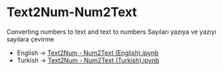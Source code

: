 # Text2Num-Num2Text
Converting numbers to text and text to numbers
Sayıları yazıya ve yazıyı sayılara çevirme

- English -> [Text2Num - Num2Text (English).ipynb](https://github.com/onuralg/Text2Num-Num2Text/blob/main/Text2Num%20-%20Num2Text%20(English).ipynb)
- Turkish -> [Text2Num - Num2Text (Turkish).ipynb](https://github.com/onuralg/Text2Num-Num2Text/blob/main/Text2Num%20-%20Num2Text%20(Turkish).ipynb)
